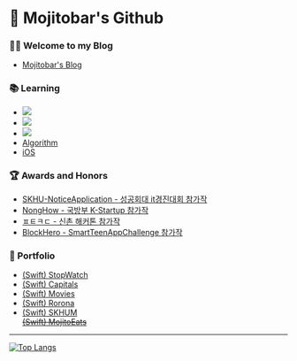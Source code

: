 # 🙇 Mojitobar's Github

### 🧑‍💻 Welcome to my Blog
- [Mojitobar's Blog](https://mojitobar.github.io/)

### 📚 Learning
- <img src="https://img.shields.io/badge/Swift-FA7343?logo=Swift&logoColor=white"/>
- <img src="https://img.shields.io/badge/AndroidStudio-3DDC84?logo=Android-Studio&logoColor=white"/>
- <img src="https://img.shields.io/badge/Spring-6DB33F?logo=Spring&logoColor=white"/>
- [Algorithm](https://github.com/MojitoBar/Learning_History/tree/master/CodingTest)
- [iOS](https://github.com/MojitoBar/Learning_History/tree/master/CodingTest)

### 🏆 Awards and Honors
- [SKHU-NoticeApplication - 성공회대 it경진대회 참가작](https://github.com/MojitoBar/SKHU-NoticeApplication)
- [NongHow - 국방부 K-Startup 참가작](https://github.com/MojitoBar/NongHow)
- [ㅍㅌㅋㄷ - 신촌 해커톤 참가작](https://github.com/MojitoBar/sinchonhakerthon2018)
- [BlockHero - SmartTeenAppChallenge 참가작](https://github.com/MojitoBar/Unity_Blockhero)

### 📑 Portfolio
- [(Swift) StopWatch](https://github.com/MojitoBar/StopWatch)
- [(Swift) Capitals](https://github.com/MojitoBar/Capitals)
- [(Swift) Movies](https://github.com/MojitoBar/Movies)
- [(Swift) Rorona](https://github.com/MojitoBar/Rorona)
- [(Swift) SKHUM](https://github.com/MojitoBar/SKHUM)
<br>~~[(Swift) MojitoEats](https://github.com/MojitoBar/MojitoEats)~~
<hr/>

[![Top Langs](https://github-readme-stats.vercel.app/api/top-langs/?username=MojitoBar&langs_count=10&layout=compact)](https://github.com/anuraghazra/github-readme-stats)

